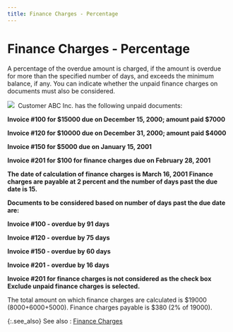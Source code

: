 ```yaml
---
title: Finance Charges - Percentage
---
```


# Finance Charges - Percentage


A percentage of the overdue amount is charged, if the amount is overdue  for more than the specified number of days, and exceeds the minimum balance,  if any. You can indicate whether the unpaid finance charges on documents  must also be considered.


![]({{site.mc_baseurl}}/img/example.gif)  Customer  ABC Inc. has  the following unpaid documents:


**Invoice #100 for $15000 due on December  15, 2000; amount paid $7000**


**Invoice #120 for $10000 due on December  31, 2000; amount paid $4000**


**Invoice #150 for $5000 due on January  15, 2001**


**Invoice #201 for $100 for finance charges  due on February 28, 2001**


**The date of calculation of finance charges  is March 16, 2001 Finance charges are payable at 2 percent and the number  of days past the due date is 15.**


**Documents to be considered based on number  of days past the due date are:**


**Invoice #100 - overdue by 91 days**


**Invoice #120 - overdue by 75 days**


**Invoice #150 - overdue by 60 days**


**Invoice #201 - overdue by 16 days**


**Invoice #201 for finance charges is not  considered as the check box **Exclude unpaid 
 finance charges** is selected.**


The total amount on which finance charges  are calculated is $19000 (8000+6000+5000). Finance charges payable is  $380 (2% of 19000).


{:.see_also}
See also
: [Finance Charges]({{site.mc_baseurl}}/customer-details/finance-charges/finance_charges_content.html)
